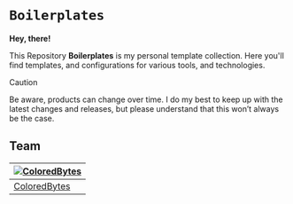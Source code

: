 # `Boilerplates`

**Hey, there!**

This Repository **Boilerplates** is my personal template collection. Here you'll find templates, and configurations for various tools, and technologies.

> [!CAUTION]
> Be aware, products can change over time. I do my best to keep up with the latest changes and releases, but please understand that this won’t always be the case.


## Team

| [![ColoredBytes](https://github.com/ColoredBytes.png?size=100)](https://github.com/ColoredBytes) |
| ---------------------------------------------------------------------------------------- |
| [ColoredBytes](https://github.com/ColoredBytes)                                               |
